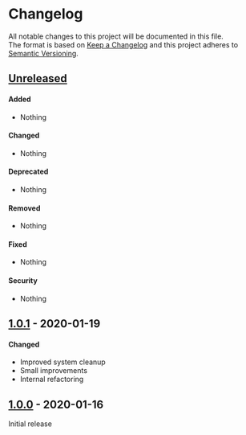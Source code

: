# Changelog
 
All notable changes to this project will be documented in this file.  
The format is based on [Keep a Changelog](http://keepachangelog.com/en/1.0.0/)
and this project adheres to [Semantic Versioning](http://semver.org/spec/v2.0.0.html).

## [Unreleased]

#### Added
- Nothing
  
#### Changed
- Nothing

#### Deprecated
- Nothing
  
#### Removed
- Nothing

#### Fixed
- Nothing

#### Security
- Nothing


## [1.0.1] - 2020-01-19
 
#### Changed
- Improved system cleanup
- Small improvements
- Internal refactoring


## [1.0.0] - 2020-01-16
Initial release


[Unreleased]: https://github.com/johncms/system/compare/1.0.1...HEAD
[1.0.1]: https://github.com/johncms/system/compare/1.0.0...1.0.1
[1.0.0]: https://github.com/johncms/system/releases/tag/1.0.0

